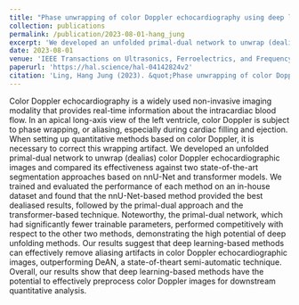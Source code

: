 ```yaml
---
title: "Phase unwrapping of color Doppler echocardiography using deep learning"
collection: publications
permalink: /publication/2023-08-01-hang_jung
excerpt: 'We developed an unfolded primal-dual network to unwrap (dealias) color Doppler echocardiographic images and compared its effectiveness against two state-of-the-art segmentation approaches based on nnU-Net and transformer models.'
date: 2023-08-01
venue: 'IEEE Transactions on Ultrasonics, Ferroelectrics, and Frequency Control'
paperurl: 'https://hal.science/hal-04142824v2'
citation: 'Ling, Hang Jung (2023). &quot;Phase unwrapping of color Doppler echocardiography using deep learning.&quot; <i>IEEE Transactions on Ultrasonics, Ferroelectrics, and Frequency Control</i>. 70(8).'
---
```

Color Doppler echocardiography is a widely used non-invasive imaging modality that provides real-time information about the intracardiac blood flow. In an apical long-axis view of the left ventricle, color Doppler is subject to phase wrapping, or aliasing, especially during cardiac filling and ejection. When setting up quantitative methods based on color Doppler, it is necessary to correct this wrapping artifact. We developed an unfolded primal-dual network to unwrap (dealias) color Doppler echocardiographic images and compared its effectiveness against two state-of-the-art segmentation approaches based on nnU-Net and transformer models. We trained and evaluated the performance of each method on an in-house dataset and found that the nnU-Net-based method provided the best dealiased results, followed by the primal-dual approach and the transformer-based technique. Noteworthy, the primal-dual network, which had significantly fewer trainable parameters, performed competitively with respect to the other two methods, demonstrating the high potential of deep unfolding methods. Our results suggest that deep learning-based methods can effectively remove aliasing artifacts in color Doppler echocardiographic images, outperforming DeAN, a state-of-theart semi-automatic technique. Overall, our results show that deep learning-based methods have the potential to effectively preprocess color Doppler images for downstream quantitative analysis.
